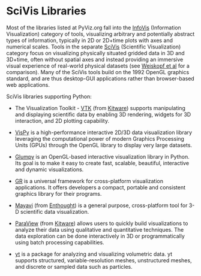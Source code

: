 # SciVis Libraries

Most of the libraries listed at PyViz.org fall into the [InfoVis](http://ieeevis.org/year/2019/info/call-participation/infovis-paper-types) (Information Visualization) category of tools, visualizing arbitrary and potentially abstract types of information, typically in 2D or 2D+time plots with axes and numerical scales. Tools in the separate [SciVis](http://ieeevis.org/year/2019/info/call-participation/scivis-paper-types) (Scientific Visualization) category focus on visualizing physically situated gridded data in 3D and 3D+time, often without spatial axes and instead providing an immersive visual experience of real-world physical datasets (see [Weiskopf et al](https://pdfs.semanticscholar.org/86aa/dffeae1912a404ee66223774d6a45eefb438.pdf) for a comparison). Many of the SciVis tools build on the 1992 OpenGL graphics standard, and are thus desktop-GUI applications rather than browser-based web applications.

SciVis libraries supporting Python:

- The Visualization Toolkit - [VTK](https://vtk.org) (from [Kitware](https://www.kitware.com/)) supports manipulating and displaying scientific data by enabling 3D rendering, widgets for 3D interaction, and 2D plotting capability.

- [VisPy](http://vispy.org) is a high-performance interactive 2D/3D data visualization library leveraging the computational power of modern Graphics Processing Units (GPUs) through the OpenGL library to display very large datasets.

- [Glumpy](https://glumpy.github.io) is an OpenGL-based interactive visualization library in Python. Its goal is to make it easy to create fast, scalable, beautiful, interactive and dynamic visualizations.

- [GR](https://gr-framework.org) is a universal framework for cross-platform visualization applications. It offers developers a compact, portable and consistent graphics library for their programs.

- [Mayavi](https://docs.enthought.com/mayavi/mayavi) (from [Enthought](https://www.enthought.com/)) is a general purpose, cross-platform tool for 3-D scientific data visualization.

- [ParaView](https://www.paraview.org) (from [Kitware](https://www.kitware.com/)) allows users to quickly build visualizations to analyze their data using qualitative and quantitative techniques. The data exploration can be done interactively in 3D or programmatically using batch processing capabilities.

- [yt](https://yt-project.org) is a package for analyzing and visualizing volumetric data. yt supports structured, variable-resolution meshes, unstructured meshes, and discrete or sampled data such as particles.
